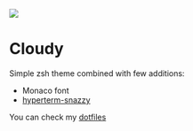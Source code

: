 ![](https://github.com/Huvik/Cloudy/blob/master/screen.png)
# Cloudy
Simple zsh theme combined with few additions:
* Monaco font
* [hyperterm-snazzy](https://github.com/sindresorhus/hyper-snazzy)

You can check my [dotfiles](https://github.com/Huvik/dotfiles)
